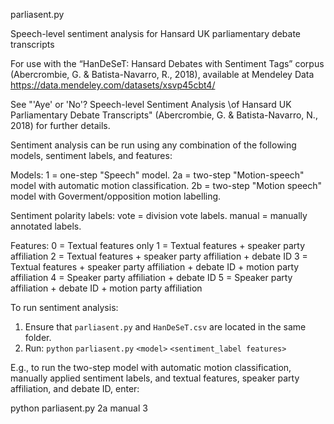 parliasent.py

Speech-level sentiment analysis for Hansard UK parliamentary debate transcripts

For use with the “HanDeSeT: Hansard Debates with Sentiment Tags” corpus (Abercrombie, G. & Batista-Navarro, R., 2018), available at Mendeley Data https://data.mendeley.com/datasets/xsvp45cbt4/

See "'Aye' or 'No'? Speech-level Sentiment Analysis \\of Hansard UK Parliamentary Debate Transcripts" (Abercrombie, G. & Batista-Navarro, N., 2018) for further details.


Sentiment analysis can be run using any combination of the following models, sentiment labels, and features:

  Models:
  1  = one-step "Speech" model.
  2a = two-step "Motion-speech" model with automatic motion classification.
  2b = two-step "Motion speech" model with Goverment/opposition motion labelling.

  Sentiment polarity labels:
  vote = division vote labels.
  manual = manually annotated labels.
  
  Features:
  0 = Textual features only
  1 = Textual features + speaker party affiliation
  2 = Textual features + speaker party affiliation + debate ID
  3 = Textual features + speaker party affiliation + debate ID + motion party affiliation
  4 = Speaker party affiliation + debate ID
  5 = Speaker party affiliation + debate ID + motion party affiliation


To run sentiment analysis:

1) Ensure that `parliasent.py` and `HanDeSeT.csv` are located in the same folder.
2) Run:
  `python` `parliasent.py` `<model>` `<sentiment_label features>`
  
E.g., to run the two-step model with automatic motion classification, manually applied sentiment labels, and textual features, speaker party affiliation, and debate ID, enter: 
  
  python parliasent.py 2a manual 3
  
